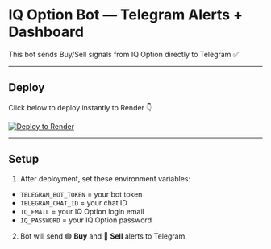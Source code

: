 # IQ Option Bot — Telegram Alerts + Dashboard

This bot sends Buy/Sell signals from IQ Option directly to Telegram ✅

---

## Deploy

Click below to deploy instantly to Render 👇

[![Deploy to Render](https://render.com/images/deploy-to-render-button.svg)](https://render.com/deploy)

---

## Setup

1. After deployment, set these environment variables:

- `TELEGRAM_BOT_TOKEN` = your bot token  
- `TELEGRAM_CHAT_ID` = your chat ID  
- `IQ_EMAIL` = your IQ Option login email  
- `IQ_PASSWORD` = your IQ Option password  

2. Bot will send 🟢 **Buy** and 🔴 **Sell** alerts to Telegram.
